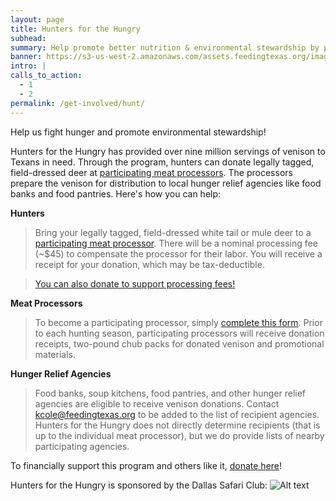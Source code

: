 ```yaml
---
layout: page
title: Hunters for the Hungry
subhead:
summary: Help promote better nutrition & environmental stewardship by providing healthy venison to hungry Texans.
banner: https://s3-us-west-2.amazonaws.com/assets.feedingtexas.org/images/banners/Hunters-For-the-Hungry.jpg
intro: |
calls_to_action:
  - 1
  - 2
permalink: /get-involved/hunt/
---
```

Help us fight hunger and promote environmental stewardship! 

Hunters for the Hungry has provided over nine million servings of venison to Texans in need. Through the program, hunters can donate legally tagged, field-dressed deer at [participating meat processors](https://s3-us-west-2.amazonaws.com/assets.feedingtexas.org/pdf/Hunters-for-the-Hungry-Processors.pdf). The processors prepare the venison for distribution to local hunger relief agencies like food banks and food pantries. Here's how you can help:    

**Hunters**    
> Bring your legally tagged, field-dressed white tail or mule deer to a [participating meat processor](https://s3-us-west-2.amazonaws.com/assets.feedingtexas.org/pdf/Hunters-for-the-Hungry-Processors.pdf). There will be a nominal processing fee (~$45) to compensate the processor for their labor. You will receive a receipt for your donation, which may be tax-deductible. 

> [You can also donate to support processing fees!](https://donatenow.networkforgood.org/huntersforthehungry) 

**Meat Processors**    
> To become a participating processor, simply [complete this form](http://goo.gl/forms/xvUzGO6nltecRo0y2). Prior to each hunting season, participating processors will receive donation receipts, two-pound chub packs for donated venison and promotional materials. 

**Hunger Relief Agencies**    
> Food banks, soup kitchens, food pantries, and other hunger relief agencies are eligible to receive venison donations. Contact kcole@feedingtexas.org to be added to the list of recipient agencies. Hunters for the Hungry does not directly determine recipients (that is up to the individual meat processor), but we do provide lists of nearby participating agencies.

To financially support this program and others like it, [donate here](https://donatenow.networkforgood.org/feeding-texas)!

Hunters for the Hungry is sponsored by the Dallas Safari Club:
![Alt text](https://s3-us-west-2.amazonaws.com/assets.feedingtexas.org/images/inline/Dallas-Safari-Club-Logo.png)
